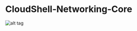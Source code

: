 # CloudShell-Networking-Core
![alt tag](https://travis-ci.org/QualiSystems/cloudshell-networking-core.svg)